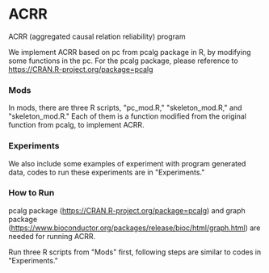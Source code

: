# ACRR
ACRR (aggregated causal relation reliability) program

We implement ACRR based on pc from pcalg package in R, by modifying some functions in the pc. For the pcalg package, please reference to https://CRAN.R-project.org/package=pcalg

### Mods

In mods, there are three R scripts, "pc_mod.R," "skeleton_mod.R," and "skeleton_mod.R." Each of them is a function modified from the original function from pcalg, to implement ACRR.

### Experiments

We also include some examples of experiment with program generated data, codes to run these experiments are in "Experiments."

### How to Run

pcalg package (https://CRAN.R-project.org/package=pcalg) and graph package (https://www.bioconductor.org/packages/release/bioc/html/graph.html) are needed for running ACRR.

Run three R scripts from "Mods" first, following steps are similar to codes in "Experiments."
